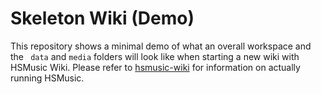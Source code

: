 # Skeleton Wiki (Demo)

This repository shows a minimal demo of what an overall workspace and the ` data` and `media` folders will look like when starting a new wiki with HSMusic Wiki. Please refer to [hsmusic-wiki](https://github.com/hsmusic/hsmusic-wiki) for information on actually running HSMusic.
